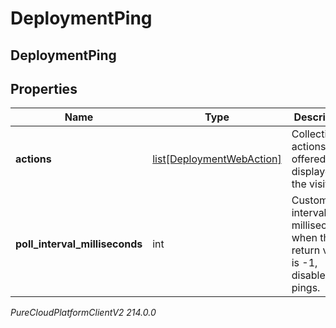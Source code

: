 # DeploymentPing

## DeploymentPing

## Properties

|Name | Type | Description | Notes|
|------------ | ------------- | ------------- | -------------|
| **actions** | [list[DeploymentWebAction]](DeploymentWebAction) | Collection of actions to be offered or displayed to the visitor. | [optional] |
| **poll_interval_milliseconds** | int | Custom poll interval in milliseconds; when the return value is -1, disable pings. | [optional] |



_PureCloudPlatformClientV2 214.0.0_
